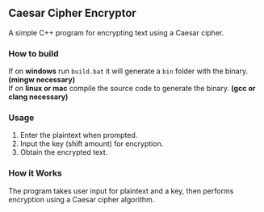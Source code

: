 ## Caesar Cipher Encryptor 
A simple C++ program for encrypting text using a Caesar cipher.

### How to build
If on **windows** run `build.bat` it will generate a `bin` folder with the binary. **(mingw necessary)**<br>
If on **linux or mac** compile the source code to generate the binary. **(gcc or clang necessary)**

### Usage
1. Enter the plaintext when prompted.
2. Input the key (shift amount) for encryption.
3. Obtain the encrypted text.

### How it Works
The program takes user input for plaintext and a key, then performs encryption using a Caesar cipher algorithm.
